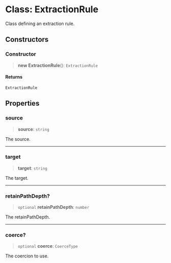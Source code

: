 # Class: ExtractionRule

Class defining an extraction rule.

## Constructors

### Constructor

> **new ExtractionRule**(): `ExtractionRule`

#### Returns

`ExtractionRule`

## Properties

### source

> **source**: `string`

The source.

***

### target

> **target**: `string`

The target.

***

### retainPathDepth?

> `optional` **retainPathDepth**: `number`

The retainPathDepth.

***

### coerce?

> `optional` **coerce**: `CoerceType`

The coercion to use.
